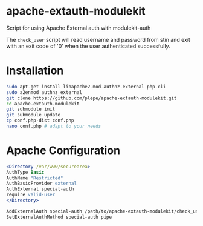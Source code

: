 # apache-extauth-modulekit
Script for using Apache External auth with modulekit-auth

The `check_user` script will read username and password from stin and exit with
an exit code of '0' when the user authenticated successfully.

# Installation
```sh
sudo apt-get install libapache2-mod-authnz-external php-cli
sudo a2enmod authnz_external
git clone https://github.com/plepe/apache-extauth-modulekit.git
cd apache-extauth-modulekit
git submodule init
git submodule update
cp conf.php-dist conf.php
nano conf.php # adapt to your needs
```

# Apache Configuration
```apache
<Directory /var/www/securearea>
AuthType Basic
AuthName "Restricted"
AuthBasicProvider external
AuthExternal special-auth
require valid-user
</Directory>

AddExternalAuth special-auth /path/to/apache-extauth-modulekit/check_user
SetExternalAuthMethod special-auth pipe
```
